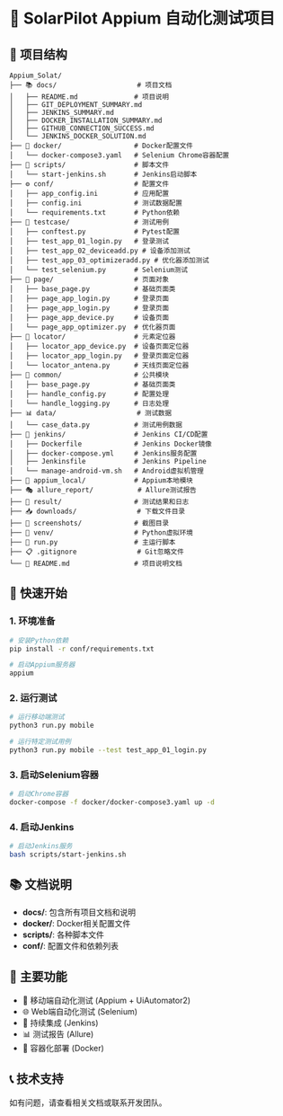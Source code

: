 # 🚀 SolarPilot Appium 自动化测试项目

## 📁 项目结构

```
Appium_Solat/
├── 📚 docs/                    # 项目文档
│   ├── README.md              # 项目说明
│   ├── GIT_DEPLOYMENT_SUMMARY.md
│   ├── JENKINS_SUMMARY.md
│   ├── DOCKER_INSTALLATION_SUMMARY.md
│   ├── GITHUB_CONNECTION_SUCCESS.md
│   └── JENKINS_DOCKER_SOLUTION.md
├── 🐳 docker/                  # Docker配置文件
│   └── docker-compose3.yaml   # Selenium Chrome容器配置
├── 📜 scripts/                 # 脚本文件
│   └── start-jenkins.sh       # Jenkins启动脚本
├── ⚙️ conf/                    # 配置文件
│   ├── app_config.ini         # 应用配置
│   ├── config.ini             # 测试数据配置
│   └── requirements.txt       # Python依赖
├── 🧪 testcase/                # 测试用例
│   ├── conftest.py            # Pytest配置
│   ├── test_app_01_login.py   # 登录测试
│   ├── test_app_02_deviceadd.py # 设备添加测试
│   ├── test_app_03_optimizeradd.py # 优化器添加测试
│   └── test_selenium.py       # Selenium测试
├── 📱 page/                    # 页面对象
│   ├── base_page.py           # 基础页面类
│   ├── page_app_login.py      # 登录页面
│   ├── page_app_login.py      # 登录页面
│   ├── page_app_device.py     # 设备页面
│   └── page_app_optimizer.py  # 优化器页面
├── 🎯 locator/                 # 元素定位器
│   ├── locator_app_device.py  # 设备页面定位器
│   ├── locator_app_login.py   # 登录页面定位器
│   └── locator_antena.py      # 天线页面定位器
├── 🔧 common/                  # 公共模块
│   ├── base_page.py           # 基础页面类
│   ├── handle_config.py       # 配置处理
│   └── handle_logging.py      # 日志处理
├── 📊 data/                    # 测试数据
│   └── case_data.py           # 测试用例数据
├── 🚀 jenkins/                 # Jenkins CI/CD配置
│   ├── Dockerfile             # Jenkins Docker镜像
│   ├── docker-compose.yml     # Jenkins服务配置
│   ├── Jenkinsfile            # Jenkins Pipeline
│   └── manage-android-vm.sh   # Android虚拟机管理
├── 📱 appium_local/            # Appium本地模块
├── 🎭 allure_report/           # Allure测试报告
├── 📝 result/                  # 测试结果和日志
├── 📥 downloads/               # 下载文件目录
├── 📸 screenshots/             # 截图目录
├── 🐍 venv/                    # Python虚拟环境
├── 🏃 run.py                   # 主运行脚本
├── 📋 .gitignore               # Git忽略文件
└── 📖 README.md                # 项目说明文档
```

## 🚀 快速开始

### 1. 环境准备
```bash
# 安装Python依赖
pip install -r conf/requirements.txt

# 启动Appium服务器
appium
```

### 2. 运行测试
```bash
# 运行移动端测试
python3 run.py mobile

# 运行特定测试用例
python3 run.py mobile --test test_app_01_login.py
```

### 3. 启动Selenium容器
```bash
# 启动Chrome容器
docker-compose -f docker/docker-compose3.yaml up -d
```

### 4. 启动Jenkins
```bash
# 启动Jenkins服务
bash scripts/start-jenkins.sh
```

## 📚 文档说明

- **docs/**: 包含所有项目文档和说明
- **docker/**: Docker相关配置文件
- **scripts/**: 各种脚本文件
- **conf/**: 配置文件和依赖列表

## 🔧 主要功能

- 📱 移动端自动化测试 (Appium + UiAutomator2)
- 🌐 Web端自动化测试 (Selenium)
- 🔄 持续集成 (Jenkins)
- 📊 测试报告 (Allure)
- 🐳 容器化部署 (Docker)

## 📞 技术支持

如有问题，请查看相关文档或联系开发团队。
